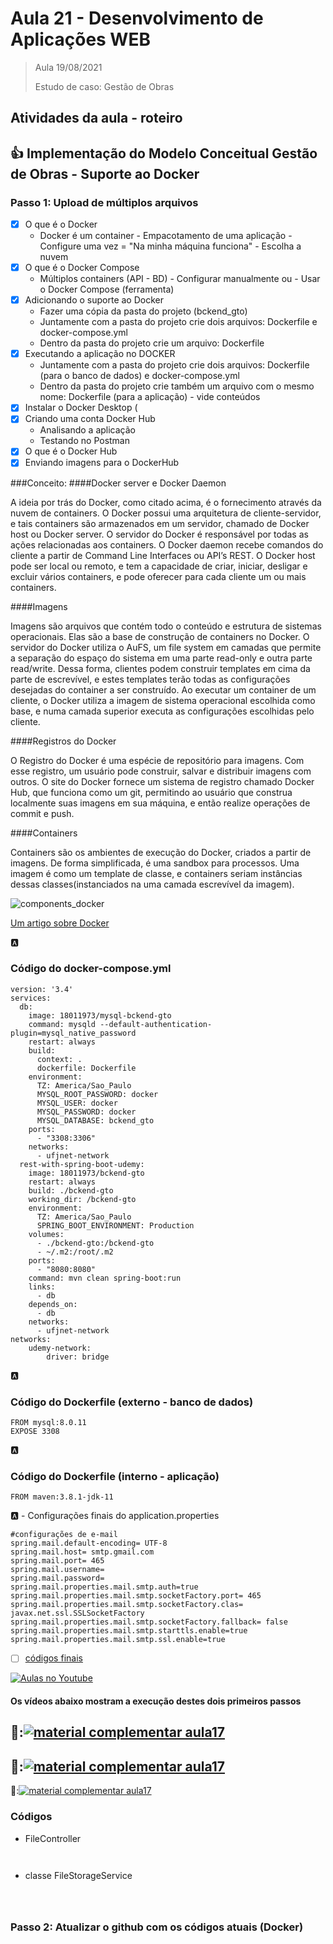 # Aula 21 - Desenvolvimento de Aplicações WEB

> Aula 19/08/2021
> 
>   Estudo de caso: Gestão de Obras 


## Atividades da aula - roteiro

## :+1: Implementação do Modelo Conceitual Gestão de Obras - Suporte ao Docker


### Passo 1: Upload de múltiplos arquivos
- [x] O que é o Docker
  - Docker é um container - Empacotamento de uma aplicação - Configure uma vez = "Na minha máquina funciona" - Escolha a nuvem
- [x] O que é o Docker Compose
  - Múltiplos containers (API - BD) - Configurar manualmente ou - Usar o Docker Compose (ferramenta)
- [x] Adicionando o suporte ao Docker
  - Fazer uma cópia da pasta do projeto (bckend_gto)
  - Juntamente com a pasta do projeto crie dois arquivos: Dockerfile e docker-compose.yml
  - Dentro da pasta do projeto crie um arquivo: Dockerfile
- [x] Executando a aplicação no DOCKER
  - Juntamente com a pasta do projeto crie dois arquivos: Dockerfile (para o banco de dados) e docker-compose.yml
  - Dentro da pasta do projeto crie também um arquivo com o mesmo nome: Dockerfile (para a aplicação) - vide conteúdos
- [x] Instalar o Docker Desktop (
- [x] Criando uma conta Docker Hub
  - Analisando a aplicação
  - Testando no Postman
- [x] O que é o Docker Hub
- [x] Enviando imagens para o DockerHub
  
###Conceito:
####Docker server e Docker Daemon

A ideia por trás do Docker, como citado acima, é o fornecimento através da nuvem de containers. O Docker possui uma arquitetura de cliente-servidor, e tais containers são armazenados em um servidor, chamado de Docker host ou Docker server. O servidor do Docker é responsável por todas as ações relacionadas aos containers. O Docker daemon recebe comandos do cliente a partir de Command Line Interfaces ou API’s REST. O Docker host pode ser local ou remoto, e tem a capacidade de criar, iniciar, desligar e excluir vários containers, e pode oferecer para cada cliente um ou mais containers.


####Imagens

Imagens são arquivos que contém todo o conteúdo e estrutura de sistemas operacionais. Elas são a base de construção de containers no Docker. O servidor do Docker utiliza o AuFS, um file system em camadas que permite a separação do espaço do sistema em uma parte read-only e outra parte read/write. Dessa forma, clientes podem construir templates em cima da parte de escrevível, e estes templates terão todas as configurações desejadas do container a ser construído. Ao executar um container de um cliente, o Docker utiliza a imagem de sistema operacional escolhida como base, e numa camada superior executa as configurações escolhidas pelo cliente.


####Registros do Docker

O Registro do Docker é uma espécie de repositório para imagens. Com esse registro, um usuário pode construir, salvar e distribuir imagens com outros. O site do Docker fornece um sistema de registro chamado Docker Hub, que funciona como um git, permitindo ao usuário que construa localmente suas imagens em sua máquina, e então realize operações de commit e push.


####Containers

Containers são os ambientes de execução do Docker, criados a partir de imagens. De forma simplificada, é uma sandbox para processos. Uma imagem é como um template de classe, e containers seriam instâncias dessas classes(instanciados na uma camada escrevível da imagem).

![components_docker](https://user-images.githubusercontent.com/81576640/124472172-2ca6b600-dd74-11eb-8c55-9ddb694ea346.png)

[Um artigo sobre Docker](https://www.gta.ufrj.br/ensino/eel879/trabalhos_v1_2017_2/docker/containers.html)

🅰️
### Código do docker-compose.yml
```
version: '3.4'
services:
  db:
    image: 18011973/mysql-bckend-gto
    command: mysqld --default-authentication-plugin=mysql_native_password
    restart: always
    build:
      context: .
      dockerfile: Dockerfile
    environment:
      TZ: America/Sao_Paulo
      MYSQL_ROOT_PASSWORD: docker
      MYSQL_USER: docker
      MYSQL_PASSWORD: docker
      MYSQL_DATABASE: bckend_gto
    ports:
      - "3308:3306"
    networks:
      - ufjnet-network
  rest-with-spring-boot-udemy:
    image: 18011973/bckend-gto
    restart: always
    build: ./bckend-gto
    working_dir: /bckend-gto
    environment:
      TZ: America/Sao_Paulo
      SPRING_BOOT_ENVIRONMENT: Production
    volumes:
      - ./bckend-gto:/bckend-gto
      - ~/.m2:/root/.m2
    ports:
      - "8080:8080"
    command: mvn clean spring-boot:run
    links:
      - db
    depends_on:
      - db
    networks:
      - ufjnet-network
networks:
    udemy-network:
        driver: bridge

```

🅰️
### Código do Dockerfile (externo - banco de dados)
```
FROM mysql:8.0.11
EXPOSE 3308
```

🅰️
### Código do Dockerfile (interno - aplicação)
```
FROM maven:3.8.1-jdk-11

```
 


🅰️ - Configurações finais do application.properties
```
#configurações de e-mail
spring.mail.default-encoding= UTF-8
spring.mail.host= smtp.gmail.com
spring.mail.port= 465
spring.mail.username=  
spring.mail.password= 
spring.mail.properties.mail.smtp.auth=true
spring.mail.properties.mail.smtp.socketFactory.port= 465
spring.mail.properties.mail.smtp.socketFactory.clas= javax.net.ssl.SSLSocketFactory
spring.mail.properties.mail.smtp.socketFactory.fallback= false
spring.mail.properties.mail.smtp.starttls.enable=true
spring.mail.properties.mail.smtp.ssl.enable=true

```

- [ ] [códigos finais](#códigos)


[![Aulas no Youtube](https://github.com/marcoswagner-commits/gestao_obras_aula_daw/blob/cb3e2ea9547f9ddc831277f07919c3e78451eb92/yt-icon.png)](https://www.youtube.com/channel/UCfO-aJxKLqau0TnL0AfNAvA)
####  Os vídeos abaixo mostram a execução destes dois primeiros passos

🥇:[![material complementar aula17](https://github.com/marcoswagner-commits/gestao_obras_aula_daw/blob/4f661048665df1d014740d1baf4eb93dfb66fbe0/documentos/Capa_aula21.png)](https://www.youtube.com/watch?v=i_riVI00bog)
-
🥈:[![material complementar aula17](https://github.com/marcoswagner-commits/gestao_obras_aula_daw/blob/4f661048665df1d014740d1baf4eb93dfb66fbe0/documentos/Capa_aula21.png)](https://www.youtube.com/watch?v=JtezFJapvx8)
-
🥉:[![material complementar aula17](https://github.com/marcoswagner-commits/gestao_obras_aula_daw/blob/4f661048665df1d014740d1baf4eb93dfb66fbe0/documentos/Capa_aula21.png)](https://www.youtube.com/watch?v=MOn_yvN6D0o)




### Códigos
- FileController
```


```

-  classe FileStorageService
```



```



### Passo 2: Atualizar o github com os códigos atuais (Docker)

